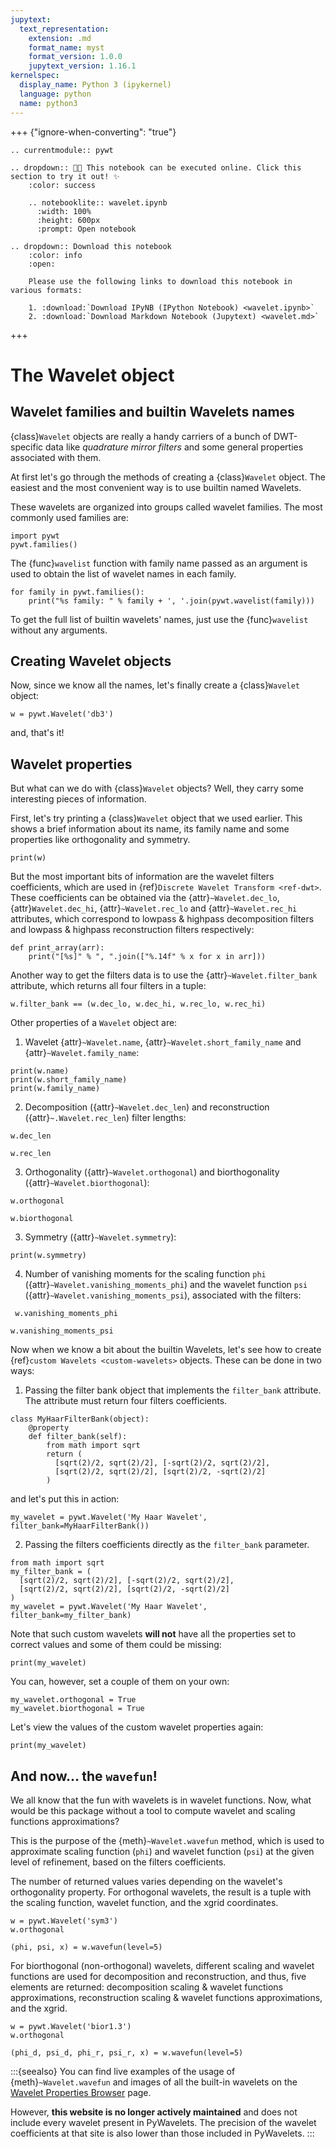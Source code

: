 ```yaml
---
jupytext:
  text_representation:
    extension: .md
    format_name: myst
    format_version: 1.0.0
    jupytext_version: 1.16.1
kernelspec:
  display_name: Python 3 (ipykernel)
  language: python
  name: python3
---
```


+++ {"ignore-when-converting": "true"}

```{eval-rst}
.. currentmodule:: pywt

.. dropdown:: 🧑‍🔬 This notebook can be executed online. Click this section to try it out! ✨
    :color: success

    .. notebooklite:: wavelet.ipynb
      :width: 100%
      :height: 600px
      :prompt: Open notebook

.. dropdown:: Download this notebook
    :color: info
    :open:

    Please use the following links to download this notebook in various formats:

    1. :download:`Download IPyNB (IPython Notebook) <wavelet.ipynb>`
    2. :download:`Download Markdown Notebook (Jupytext) <wavelet.md>`
```

+++

# The Wavelet object

## Wavelet families and builtin Wavelets names

{class}`Wavelet` objects are really a handy carriers of a bunch of DWT-specific
data like _quadrature mirror filters_ and some general properties associated
with them.

At first let's go through the methods of creating a {class}`Wavelet` object.
The easiest and the most convenient way is to use builtin named Wavelets.

These wavelets are organized into groups called wavelet families. The most
commonly used families are:

```{code-cell}
import pywt
pywt.families()
```

The {func}`wavelist` function with family name passed as an argument is used to
obtain the list of wavelet names in each family.

```{code-cell}
for family in pywt.families():
    print("%s family: " % family + ', '.join(pywt.wavelist(family)))
```

To get the full list of builtin wavelets' names, just use the {func}`wavelist`
without any arguments.

## Creating Wavelet objects

Now, since we know all the names, let's finally create a {class}`Wavelet` object:

```{code-cell}
w = pywt.Wavelet('db3')
```

and, that's it!

## Wavelet properties

But what can we do with {class}`Wavelet` objects? Well, they carry some
interesting pieces of information.

First, let's try printing a {class}`Wavelet` object that we used earlier.
This shows a brief information about its name, its family name and some
properties like orthogonality and symmetry.

```{code-cell}
print(w)
```

But the most important bits of information are the wavelet filters coefficients,
which are used in {ref}`Discrete Wavelet Transform <ref-dwt>`. These coefficients
can be obtained via the {attr}`~Wavelet.dec_lo`, {attr}`Wavelet.dec_hi`,
{attr}`~Wavelet.rec_lo` and {attr}`~Wavelet.rec_hi` attributes, which
correspond to lowpass & highpass decomposition filters and lowpass &
highpass reconstruction filters respectively:

```{code-cell}
def print_array(arr):
    print("[%s]" % ", ".join(["%.14f" % x for x in arr]))
```

Another way to get the filters data is to use the {attr}`~Wavelet.filter_bank`
attribute, which returns all four filters in a tuple:

```{code-cell}
w.filter_bank == (w.dec_lo, w.dec_hi, w.rec_lo, w.rec_hi)
```

Other properties of a `Wavelet` object are:

1. Wavelet {attr}`~Wavelet.name`, {attr}`~Wavelet.short_family_name` and {attr}`~Wavelet.family_name`:

```{code-cell}
print(w.name)
print(w.short_family_name)
print(w.family_name)
```

2. Decomposition ({attr}`~Wavelet.dec_len`) and reconstruction ({attr}`~.Wavelet.rec_len`) filter lengths:

```{code-cell}
w.dec_len
```

```{code-cell}
w.rec_len
```

3. Orthogonality ({attr}`~Wavelet.orthogonal`) and biorthogonality ({attr}`~Wavelet.biorthogonal`):

```{code-cell}
w.orthogonal
```

```{code-cell}
w.biorthogonal
```

3. Symmetry ({attr}`~Wavelet.symmetry`):

```{code-cell}
print(w.symmetry)
```

4. Number of vanishing moments for the scaling function `phi` ({attr}`~Wavelet.vanishing_moments_phi`)
   and the wavelet function `psi` ({attr}`~Wavelet.vanishing_moments_psi`), associated with the filters:

```{code-cell}
 w.vanishing_moments_phi
```

```{code-cell}
w.vanishing_moments_psi
```

Now when we know a bit about the builtin Wavelets, let's see how to create
{ref}`custom Wavelets <custom-wavelets>` objects. These can be done in two ways:

1. Passing the filter bank object that implements the `filter_bank` attribute. The
   attribute must return four filters coefficients.

```{code-cell}
class MyHaarFilterBank(object):
    @property
    def filter_bank(self):
        from math import sqrt
        return (
          [sqrt(2)/2, sqrt(2)/2], [-sqrt(2)/2, sqrt(2)/2],
          [sqrt(2)/2, sqrt(2)/2], [sqrt(2)/2, -sqrt(2)/2]
        )
```

and let's put this in action:

```{code-cell}
my_wavelet = pywt.Wavelet('My Haar Wavelet', filter_bank=MyHaarFilterBank())
```

2. Passing the filters coefficients directly as the `filter_bank` parameter.

```{code-cell}
from math import sqrt
my_filter_bank = (
  [sqrt(2)/2, sqrt(2)/2], [-sqrt(2)/2, sqrt(2)/2],
  [sqrt(2)/2, sqrt(2)/2], [sqrt(2)/2, -sqrt(2)/2]
)
my_wavelet = pywt.Wavelet('My Haar Wavelet', filter_bank=my_filter_bank)
```

Note that such custom wavelets **will not** have all the properties set
to correct values and some of them could be missing:

```{code-cell}
print(my_wavelet)
```

You can, however, set a couple of them on your own:

```{code-cell}
my_wavelet.orthogonal = True
my_wavelet.biorthogonal = True
```

Let's view the values of the custom wavelet properties again:

```{code-cell}
print(my_wavelet)
```

## And now... the `wavefun`!

We all know that the fun with wavelets is in wavelet functions.
Now, what would be this package without a tool to compute wavelet
and scaling functions approximations?

This is the purpose of the {meth}`~Wavelet.wavefun` method, which is used to
approximate scaling function (`phi`) and wavelet function (`psi`) at the
given level of refinement, based on the filters coefficients.

The number of returned values varies depending on the wavelet's
orthogonality property. For orthogonal wavelets, the result is a tuple
with the scaling function, wavelet function, and the xgrid coordinates.

```{code-cell}
w = pywt.Wavelet('sym3')
w.orthogonal
```

```{code-cell}
(phi, psi, x) = w.wavefun(level=5)
```

For biorthogonal (non-orthogonal) wavelets, different scaling and wavelet
functions are used for decomposition and reconstruction, and thus, five
elements are returned: decomposition scaling & wavelet functions
approximations, reconstruction scaling & wavelet functions approximations,
and the xgrid.

```{code-cell}
w = pywt.Wavelet('bior1.3')
w.orthogonal
```

```{code-cell}
(phi_d, psi_d, phi_r, psi_r, x) = w.wavefun(level=5)
```

:::{seealso}
You can find live examples of the usage of {meth}`~Wavelet.wavefun` and
images of all the built-in wavelets on the
[Wavelet Properties Browser](http://wavelets.pybytes.com) page.

However, **this website is no longer actively maintained** and does not
include every wavelet present in PyWavelets. The precision of the wavelet
coefficients at that site is also lower than those included in PyWavelets.
:::
